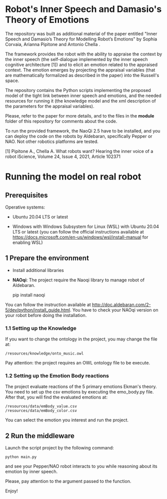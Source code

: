 
Robot's Inner Speech and Damasio's Theory of Emotions
===========================================

The repository was built as additional material of the paper entitled
"Inner Speech and Damasio’s Theory for Modelling
Robot’s Emotions" by Sophia Corvaia, Arianna Pipitone and Antonio Chella .


The framework provides the robot with the ability to appraise the context by the inner speech (the self-dialogue implemented by the inner speech cognitive architecture [1]) and to elicit an emotion related to the appraised context. The emotion emerges by projecting the appraisal variables (that are mathematically formalized as described in the paper) into the Russell's space.  

The repository contains the Python scripts implementing the proposed model of the tight link between inner speech and emotions, and the needed resources for running it (the knowledge model and the xml description of the parameters for the appraisal variables).
 
Please, refer to the paper for more details, and to the files in the <b>module</b> folder of this repository for comments about the code.

To run the provided framework, the NaoQi 2.5 have to be installed, and you can deploy the code on the robots by Aldebaran, specifically Pepper or NAO. Not other robotics platforms are tested.

[1] Pipitone A., Chella A. What robots want? Hearing the inner voice of a robot
iScience, Volume 24, Issue 4, 2021, Article 102371

Running the model on real robot
==========================================

Prerequisites
-------------

Operative systems:

- Ubuntu 20.04 LTS or latest

- Windows with Windows Subsystem for Linux (WSL) with Ubuntu 20.04 LTS or latest 
(you can follow the official instructions available at <https://docs.microsoft.com/en-us/windows/wsl/install-manual> for enabling WSL)

1 Prepare the environment
-------------------------

- Install additional libraries

- <b>NAOqi</b>: The project require the Naoqi library to manage robot of Aldebaran. 


    pip install naoqi

You can follow the instruction available at <http://doc.aldebaran.com/2-5/dev/python/install_guide.html>. You have to check your NAOqi version on your robot before doing the installation.

### 1.1 Setting up the Knowledge
If you want to change the ontology in the project, you may change the file at:

    /resources/knowledge/onto_music.owl
Pay attention: the project requires an OWL ontology file to be execute.

### 1.2 Setting up the Emotion Body reactions
The project evaluate reactions of the 5 primary emotions Ekman's theory. 
You need to set up the csv emotions by executing the emo_body.py file. 
After that, you will find the evaluated emotions at:

 
    /resources/data/emBody_value.csv
    /resources/data/emBody_color.csv
You can select the emotion you interest and run the project.

2 Run the middleware
----------------------------------
Launch the script project by the following command:

    python main.py
    
and see your Pepper/NAO robot interacts to you while reasoning about its emotion by inner speech. 

Please, pay attention to the argument passed to the function.

Enjoy!









